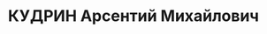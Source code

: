 ---
title: КУДРИН Арсентий Михайлович
description: '1887, м. Перевальськ, українець, освіта середня, прож.: м. Луганськ,
  директор театру опери і балету

  Військовою колегією Верховного суду СРСР 29 жовтня 1937 р* засуджений до розстрілу.
  Вирок виконано 30 жовтня 1937 року.

  Реабілітований у 1990 р.'
---